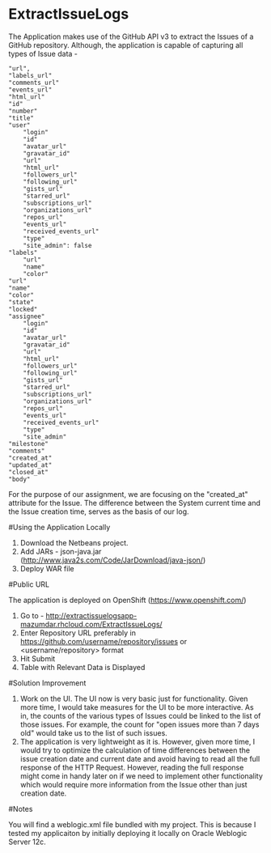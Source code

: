 # ExtractIssueLogs

The Application makes use of the GitHub API v3 to extract the Issues of a GitHub repository. Although, the application is capable of capturing all types of Issue data -

	"url",
	"labels_url"
	"comments_url"
	"events_url"
	"html_url"
	"id"
	"number"
	"title"
	"user"
		"login"
		"id"
		"avatar_url"
		"gravatar_id"
		"url"
		"html_url"
		"followers_url"
		"following_url"
		"gists_url"
		"starred_url"
		"subscriptions_url"
		"organizations_url"
		"repos_url"
		"events_url"
		"received_events_url"
		"type"
		"site_admin": false
	"labels"
		"url"
		"name"
		"color"
	"url"
	"name"
	"color"
	"state"
	"locked"
	"assignee"
		"login"
		"id"
		"avatar_url"
		"gravatar_id"
		"url"
		"html_url"
		"followers_url"
		"following_url"
		"gists_url"
		"starred_url"
		"subscriptions_url"
		"organizations_url"
		"repos_url"
		"events_url"
		"received_events_url"
		"type"
		"site_admin"
	"milestone"
	"comments"
	"created_at"
	"updated_at"
	"closed_at"
	"body"
	
For the purpose of our assignment, we are focusing on the "created_at" attribute for the Issue. The difference between the System current time and the Issue creation time, serves as the basis of our log.

#Using the Application Locally

1. Download the Netbeans project.
2. Add JARs - json-java.jar (http://www.java2s.com/Code/JarDownload/java-json/)
3. Deploy WAR file

#Public URL

The application is deployed on OpenShift (https://www.openshift.com/)

1. Go to - http://extractissuelogsapp-mazumdar.rhcloud.com/ExtractIssueLogs/
2. Enter Repository URL preferably in <https://github.com/username/repository/issues> or <username/repository> format
3. Hit Submit
4. Table with Relevant Data is Displayed

#Solution Improvement

1. Work on the UI. The UI now is very basic just for functionality. Given more time, I would take measures for the UI to be more interactive. As in, the counts of the various types of Issues could be linked to the list of those issues. For example, the count for "open issues more than 7 days old" would take us to the list of such issues.
2. The application is very lightweight as it is. However, given more time, I would try to optimize the calculation of time differences between the issue creation date and current date and avoid having to read all the full response of the HTTP Request. However, reading the full response might come in handy later on if we need to implement other functionality which would require more information from the Issue other than just creation date.

#Notes

You will find a weblogic.xml file bundled with my project. This is because I tested my applicaiton by initially deploying it locally on Oracle Weblogic Server 12c.
